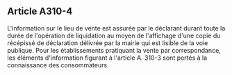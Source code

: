 Article A310-4
----
L'information sur le lieu de vente est assurée par le déclarant durant toute la
durée de l'opération de liquidation au moyen de l'affichage d'une copie du
récépissé de déclaration délivrée par la mairie qui est lisible de la voie
publique. Pour les établissements pratiquant la vente par correspondance, les
éléments d'information figurant à l'article A. 310-3 sont portés à la
connaissance des consommateurs.
